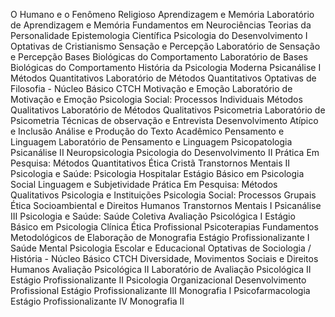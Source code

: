 O Humano e o Fenômeno Religioso
Aprendizagem e Memória
Laboratório de Aprendizagem e Memória
Fundamentos em Neurociências
Teorias da Personalidade
Epistemologia Científica
Psicologia do Desenvolvimento I
Optativas de Cristianismo
Sensação e Percepção
Laboratório de Sensação e Percepção
Bases Biológicas do Comportamento
Laboratório de Bases Biológicas do Comportamento
História da Psicologia Moderna
Psicanálise I
Métodos Quantitativos
Laboratório de Métodos Quantitativos
Optativas de Filosofia - Núcleo Básico CTCH
Motivação e Emoção
Laboratório de Motivação e Emoção
Psicologia Social: Processos Individuais
Métodos Qualitativos
Laboratório de Métodos Qualitativos
Psicometria
Laboratório de Psicometria
Técnicas de observação e Entrevista
Desenvolvimento Atípico e Inclusão
Análise e Produção do Texto Acadêmico
Pensamento e Linguagem
Laboratório de Pensamento e Linguagem
Psicopatologia
Psicanálise II
Neuropsicologia
Psicologia do Desenvolvimento II
Prática Em Pesquisa: Métodos Quantitativos
Ética Cristã
Transtornos Mentais II
Psicologia e Saúde: Psicologia Hospitalar
Estágio Básico em Psicologia Social
Linguagem e Subjetividade
Prática Em Pesquisa: Métodos Qualitativos
Psicologia e Instituições
Psicologia Social: Processos Grupais
Ética Socioambiental e Direitos Humanos
Transtornos Mentais I
Psicanálise III
Psicologia e Saúde: Saúde Coletiva
Avaliação Psicológica I
Estágio Básico em Psicologia Clínica
Ética Profissional
Psicoterapias
Fundamentos Metodológicos de Elaboração de Monografia
Estágio Profissionalizante I
Saúde Mental
Psicologia Escolar e Educacional
Optativas de Sociologia / História - Núcleo Básico CTCH
Diversidade, Movimentos Sociais e Direitos Humanos
Avaliação Psicológica II
Laboratório de Avaliação Psicológica II
Estágio Profissionalizante II
Psicologia Organizacional
Desenvolvimento Profissional
Estágio Profissionalizante III
Monografia I
Psicofarmacologia
Estágio Profissionalizante IV
Monografia II
